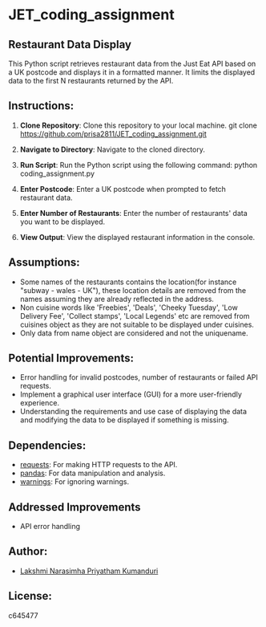 # JET_coding_assignment

## Restaurant Data Display

This Python script retrieves restaurant data from the Just Eat API based on a UK postcode and displays it in a formatted manner. It limits the displayed data to the first N restaurants returned by the API.

## Instructions:

1. **Clone Repository**: Clone this repository to your local machine.
git clone https://github.com/prisa2811/JET_coding_assignment.git

2. **Navigate to Directory**: Navigate to the cloned directory.

4. **Run Script**: Run the Python script using the following command:
python coding_assignment.py

5. **Enter Postcode**: Enter a UK postcode when prompted to fetch restaurant data.

6. **Enter Number of Restaurants**: Enter the number of restaurants' data you want to be displayed.

7. **View Output**: View the displayed restaurant information in the console.

## Assumptions:
- Some names of the restaurants contains the location(for instance "subway - wales - UK"), these location details are removed from the names assuming they are already reflected in the address.
- Non cuisine words like 'Freebies', 'Deals', 'Cheeky Tuesday', 'Low Delivery Fee', 'Collect stamps', 'Local Legends' etc are removed from cuisines object as they are not suitable to be displayed under cuisines. 
- Only data from name object are considered and not the uniquename. 


## Potential Improvements:
- Error handling for invalid postcodes, number of restaurants or failed API requests.
- Implement a graphical user interface (GUI) for a more user-friendly experience.
- Understanding the requirements and use case of displaying the data and modifying the data to be displayed if something is missing.

## Dependencies:

- [requests](https://pypi.org/project/requests/): For making HTTP requests to the API.
- [pandas](https://pypi.org/project/pandas/): For data manipulation and analysis.
- [warnings](https://docs.python.org/3/library/warnings.html): For ignoring warnings.

## Addressed Improvements

- API error handling

## Author:

- [Lakshmi Narasimha Priyatham Kumanduri](https://github.com/prisa2811)

## License:
c645477